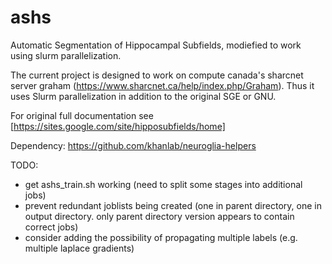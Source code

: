 # ashs
Automatic Segmentation of Hippocampal Subfields, modiefied to work using slurm parallelization.

The current project is designed to work on compute canada's sharcnet server graham (https://www.sharcnet.ca/help/index.php/Graham). Thus it uses Slurm parallelization in addition to the original SGE or GNU.

For original full documentation see [https://sites.google.com/site/hipposubfields/home]

Dependency:
https://github.com/khanlab/neuroglia-helpers

TODO:
 - get ashs_train.sh working (need to split some stages into additional jobs)
 - prevent redundant joblists being created (one in parent directory, one in output directory. only parent directory version appears to contain correct jobs)
 - consider adding the possibility of propagating multiple labels (e.g. multiple laplace gradients)
 
